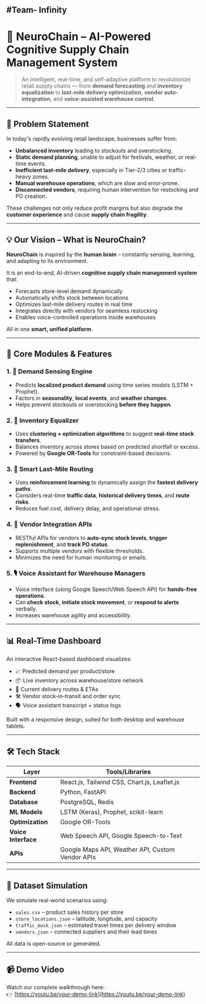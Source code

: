 <h2>#Team- Infinity</h1>

# 🧠 NeuroChain – AI-Powered Cognitive Supply Chain Management System

> An intelligent, real-time, and self-adaptive platform to revolutionize retail supply chains — from **demand forecasting** and **inventory equalization** to **last-mile delivery optimization**, **vendor auto-integration**, and **voice-assisted warehouse control**.

---

## 🚀 Problem Statement

In today's rapidly evolving retail landscape, businesses suffer from:
- **Unbalanced inventory** leading to stockouts and overstocking.
- **Static demand planning**, unable to adjust for festivals, weather, or real-time events.
- **Inefficient last-mile delivery**, especially in Tier-2/3 cities or traffic-heavy zones.
- **Manual warehouse operations**, which are slow and error-prone.
- **Disconnected vendors**, requiring human intervention for restocking and PO creation.

These challenges not only reduce profit margins but also degrade the **customer experience** and cause **supply chain fragility**.

---

## 💡 Our Vision – What is NeuroChain?

**NeuroChain** is inspired by the **human brain** – constantly sensing, learning, and adapting to its environment.

It is an end-to-end, AI-driven **cognitive supply chain management system** that:
- Forecasts store-level demand dynamically
- Automatically shifts stock between locations
- Optimizes last-mile delivery routes in real time
- Integrates directly with vendors for seamless restocking
- Enables voice-controlled operations inside warehouses

All in one **smart, unified platform**.

---

## 🧩 Core Modules & Features

### 1. 🧠 Demand Sensing Engine
- Predicts **localized product demand** using time series models (LSTM + Prophet).
- Factors in **seasonality**, **local events**, and **weather changes**.
- Helps prevent stockouts or overstocking **before they happen**.

### 2. 🔄 Inventory Equalizer
- Uses **clustering + optimization algorithms** to suggest **real-time stock transfers**.
- Balances inventory across stores based on predicted shortfall or excess.
- Powered by **Google OR-Tools** for constraint-based decisions.

### 3. 🚚 Smart Last-Mile Routing
- Uses **reinforcement learning** to dynamically assign the **fastest delivery paths**.
- Considers real-time **traffic data**, **historical delivery times**, and **route risks**.
- Reduces fuel cost, delivery delay, and operational stress.

### 4. 🔗 Vendor Integration APIs
- RESTful APIs for vendors to **auto-sync stock levels**, **trigger replenishment**, and **track PO status**.
- Supports multiple vendors with flexible thresholds.
- Minimizes the need for human monitoring or emails.

### 5. 🎙️ Voice Assistant for Warehouse Managers
- Voice interface (using Google Speech/Web Speech API) for **hands-free operations**.
- Can **check stock**, **initiate stock movement**, or **respond to alerts** verbally.
- Increases warehouse agility and accessibility.

---

## 📊 Real-Time Dashboard

An interactive React-based dashboard visualizes:
- 📈 Predicted demand per product/store
- 📦 Live inventory across warehouse/store network
- 🚛 Current delivery routes & ETAs
- 🛠 Vendor stock-in-transit and order sync
- 🗣 Voice assistant transcript + status logs

Built with a responsive design, suited for both desktop and warehouse tablets.

---

## 🛠️ Tech Stack

| Layer        | Tools/Libraries |
|--------------|-----------------|
| **Frontend** | React.js, Tailwind CSS, Chart.js, Leaflet.js |
| **Backend**  | Python, FastAPI |
| **Database** | PostgreSQL, Redis |
| **ML Models**| LSTM (Keras), Prophet, scikit-learn |
| **Optimization** | Google OR-Tools |
| **Voice Interface** | Web Speech API, Google Speech-to-Text |
| **APIs**     | Google Maps API, Weather API, Custom Vendor APIs |

---

## 🧪 Dataset Simulation

We simulate real-world scenarios using:
- `sales.csv` – product sales history per store
- `store_locations.json` – latitude, longitude, and capacity
- `traffic_mock.json` – estimated travel times per delivery window
- `vendors.json` – connected suppliers and their lead times

All data is open-source or generated.

---

## 📹 Demo Video

Watch our complete walkthrough here:  
👉 [https://youtu.be/your-demo-link](https://youtu.be/your-demo-link)



